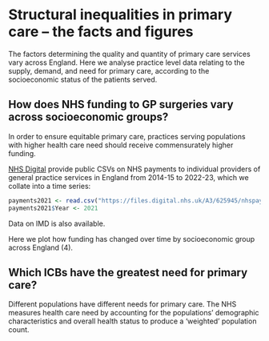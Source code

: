 # Structural inequalities in primary care – the facts and figures

The factors determining the quality and quantity of primary care services vary across England. Here we analyse practice level data relating to the supply, demand, and need for primary care, according to the socioeconomic status of the patients served.

## How does NHS funding to GP surgeries vary across socioeconomic groups?

In order to ensure equitable primary care, practices serving populations with higher health care need should receive commensurately higher funding.

[NHS Digital](https://digital.nhs.uk/data-and-information/publications/statistical/nhs-payments-to-general-practice) provide public CSVs on NHS payments to individual providers of general practice services in England from 2014-15 to 2022-23, which we collate into a time series:

```r
payments2021 <- read.csv("https://files.digital.nhs.uk/A3/625945/nhspaymentsgp-20-21-prac-csv.csv")
payments2021$Year <- 2021
```

Data on IMD is also available.

Here we plot how funding has changed over time by socioeconomic group across England (4).

## Which ICBs have the greatest need for primary care?

Different populations have different needs for primary care. The NHS measures health care need by accounting for the populations’ demographic characteristics and overall health status to produce a ‘weighted’ population count.